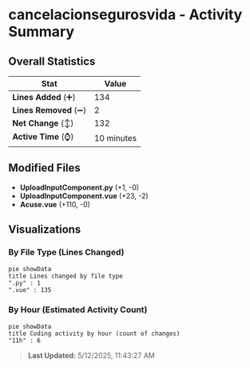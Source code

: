 # cancelacionsegurosvida - Activity Summary 

## Overall Statistics

| Stat                   | Value                                                             |
| ---------------------- | ----------------------------------------------------------------- |
| **Lines Added** (➕)   | 134                                          |
| **Lines Removed** (➖) | 2                                        |
| **Net Change** (↕)    | 132                |
| **Active Time** (⌚)   | 10 minutes |


## Modified Files
- **UploadInputComponent.py** (+1, -0)
- **UploadInputComponent.vue** (+23, -2)
- **Acuse.vue** (+110, -0)

## Visualizations

### By File Type (Lines Changed)

```mermaid
pie showData
title Lines changed by file type
".py" : 1
".vue" : 135
```

### By Hour (Estimated Activity Count)

```mermaid
pie showData
title Coding activity by hour (count of changes)
"11h" : 6
```


> **Last Updated:** 5/12/2025, 11:43:27 AM